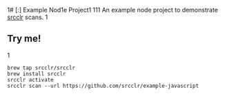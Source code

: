 1# [:] Example Nod1e Project1
111
An example node project to demonstrate [srcclr](https://www.srcclr.com) scans.
1
## Try me!
1
```
brew tap srcclr/srcclr
brew install srcclr
srcclr activate
srcclr scan --url https://github.com/srcclr/example-javascript
```
